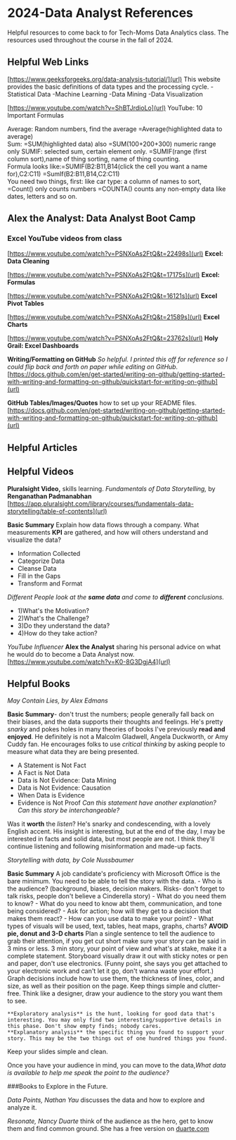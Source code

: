 # 2024-Data Analyst References 
Helpful resources to come back to for Tech-Moms Data Analytics class. 
The resources used throughout the course in the fall of 2024.  

## Helpful Web Links
[https://www.geeksforgeeks.org/data-analysis-tutorial/](url)
This website provides the basic definitions of data types and the processing cycle. 
-Statistical Data
-Machine Learning
-Data Mining
-Data Visualization

[https://www.youtube.com/watch?v=ShBTJrdioLo](url) YouTube: 10 Important Formulas

Average: Random numbers, find the average =Average(highlighted data to average)  
Sum: =SUM(highlighted data)  also =SUM(100+200+300) numeric range only
SUMIF: selected sum, certain element only. =SUMIF(range (first column sort),name of thing sorting, name of thing counting.  
Formula looks like:=SUMIF(B2:B11,B14(click the cell you want a name for),C2:C11)
			=SumIf(B2:B11,B14,C2:C11) 	
You need two things, first: like car type: a column of names to sort, 
=Count() only counts numbers
=COUNTA() counts any non-empty data like dates, letters and so on. 


## Alex the Analyst: Data Analyst Boot Camp 
### Excel YouTube videos from class
[https://www.youtube.com/watch?v=PSNXoAs2FtQ&t=22498s](url) **Excel: Data Cleaning**

[https://www.youtube.com/watch?v=PSNXoAs2FtQ&t=17175s](url) **Excel: Formulas** 

[https://www.youtube.com/watch?v=PSNXoAs2FtQ&t=16121s](url) **Excel Pivot Tables**

[https://www.youtube.com/watch?v=PSNXoAs2FtQ&t=21589s](url) **Excel Charts**

[https://www.youtube.com/watch?v=PSNXoAs2FtQ&t=23762s](url) **Holy Grail: Excel Dashboards** 


**Writing/Formatting on GitHub** _So helpful. I printed this off for reference so I could flip back and forth on paper while editing on GitHub._ 
[https://docs.github.com/en/get-started/writing-on-github/getting-started-with-writing-and-formatting-on-github/quickstart-for-writing-on-github](url)

**GitHub Tables/Images/Quotes** how to set up your README files.
[https://docs.github.com/en/get-started/writing-on-github/getting-started-with-writing-and-formatting-on-github/quickstart-for-writing-on-github](url)

## Helpful Articles

## Helpful Videos
**Pluralsight Video,** skills learning. _Fundamentals of Data Storytelling,_ by **Renganathan Padmanabhan**
[https://app.pluralsight.com/library/courses/fundamentals-data-storytelling/table-of-contents](url)

**Basic Summary** Explain how data flows through a company. What measurements **KPI** are gathered, and how will others understand and visualize the data?
- 	Information Collected
- 	Categorize Data 
- 	Cleanse Data 
- 	Fill in the Gaps
- 	Transform and Format

_Different People look at the **same data** and come to **different** conclusions._

- 1)What's the Motivation?
- 2)What's the Challenge?
- 3)Do they understand the data? 
- 4)How do they take action?

 _YouTube Influencer_ **Alex the Analyst** sharing his personal advice on what he would do to become a Data Analyst now. 
  [https://www.youtube.com/watch?v=K0-8G3DgjA4](url)
 
## Helpful Books 

  _May Contain Lies, by Alex Edmans_ 
  
  **Basic Summary**- don't trust the numbers; people generally fall back on their biases, and the data supports their thoughts and feelings. He's pretty _snarky_ and pokes holes in many theories of books I've previously **read and enjoyed**. He definitely is not a Malcolm Gladwell, Angela Duckworth, or Amy Cuddy fan. He encourages folks to use _critical thinking_ by asking people to measure what data they are being presented. 
- A Statement is Not Fact
- A Fact is Not Data
- Data is Not Evidence: Data Mining
- Data is Not Evidence: Causation
- When Data is Evidence
- Evidence is Not Proof
_Can this statement have another explanation? Can this story be interchangeable?_ 

Was it **worth** the _listen_? He's snarky and condescending, with a lovely English accent. His insight is interesting, but at the end of the day, I may be interested in facts and solid data, but most people are not. I think they'll continue listening and following misinformation and made-up facts. 


_Storytelling with data, by Cole Nussbaumer_

**Basic Summary** A job candidate's proficiency with Microsoft Office is the bare minimum. You need to be able to tell the story with the data.
	- Who is the audience? (background, biases, decision makers. Risks- don't forget to talk risks, people don't believe a Cinderella story) 
 	- What do you need them to know?
 	- What do you need to know abt them, communication, and tone being considered?
  	- Ask for action; how will they get to a decision that makes them react? 
  	- How can you use data to make your point? 
  	- What types of visuals will be used, text, tables, heat maps, graphs, charts? **AVOID pie, donut and 3-D charts**
Plan a single sentence to tell the audience to grab their attention, if you get cut short make sure your story can be said in 3 mins or less. 
3 min story, your point of view and what's at stake, make it a complete statement. 
Storyboard visually draw it out with sticky notes or pen and paper, don't use electronics. (Funny point, she says you get attached to your electronic work and can't let it go, don't wanna waste your effort.)
    Graph decisions include how to use them, the thickness of lines, color, and size, as well as their position on the page. Keep things simple and clutter-free.
    Think like a designer, draw your audience to the story you want them to see.

    **Exploratory analysis** is the hunt, looking for good data that's interesting. You may only find two interesting/supportive details in this phase. Don't show empty finds; nobody cares.
    **Explanatory analysis** the specific thing you found to support your story. This may be the two things out of one hundred things you found. 
Keep your slides simple and clean. 

Once you have your audience in mind, you can move to the data,_What data is available to help me speak the point to the audience?_	
    
###Books to Explore in the Future.

_Data Points, Nathan Yau_ discusses the data and how to explore and analyze it. 

_Resonate, Nancy Duarte_ think of the audience as the hero, get to know them and find common ground. She has a free version on [duarte.com](url) 
